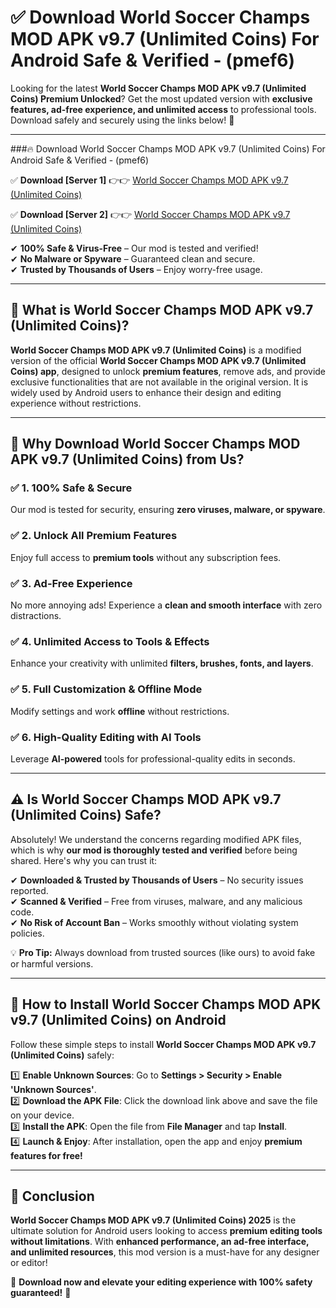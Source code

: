 
# ✅ Download World Soccer Champs MOD APK v9.7 (Unlimited Coins) For Android Safe & Verified -  (pmef6) 

Looking for the latest **World Soccer Champs MOD APK v9.7 (Unlimited Coins) Premium Unlocked**? Get the most updated version with **exclusive features, ad-free experience, and unlimited access** to professional tools. Download safely and securely using the links below! 🚀  

---

###🔥 Download World Soccer Champs MOD APK v9.7 (Unlimited Coins) For Android Safe & Verified -  (pmef6)  

✅ **Download [Server 1]** 👉👉 [World Soccer Champs MOD APK v9.7 (Unlimited Coins) ](https://apkcomod.com?title=World_Soccer_Champs_MOD_APK_v9.7_(Unlimited_Coins))  

✅ **Download [Server 2]** 👉👉 [World Soccer Champs MOD APK v9.7 (Unlimited Coins) ](https://apkcomod.com?title=World_Soccer_Champs_MOD_APK_v9.7_(Unlimited_Coins))  

✔ **100% Safe & Virus-Free** – Our mod is tested and verified!  
✔ **No Malware or Spyware** – Guaranteed clean and secure.  
✔ **Trusted by Thousands of Users** – Enjoy worry-free usage.  

---

## 📌 What is World Soccer Champs MOD APK v9.7 (Unlimited Coins)?  

**World Soccer Champs MOD APK v9.7 (Unlimited Coins)** is a modified version of the official **World Soccer Champs MOD APK v9.7 (Unlimited Coins) app**, designed to unlock **premium features**, remove ads, and provide exclusive functionalities that are not available in the original version. It is widely used by Android users to enhance their design and editing experience without restrictions.  

---

## 🌟 Why Download World Soccer Champs MOD APK v9.7 (Unlimited Coins) from Us?  

### ✅ 1. 100% Safe & Secure  
Our mod is tested for security, ensuring **zero viruses, malware, or spyware**.  

### ✅ 2. Unlock All Premium Features  
Enjoy full access to **premium tools** without any subscription fees.  

### ✅ 3. Ad-Free Experience  
No more annoying ads! Experience a **clean and smooth interface** with zero distractions.  

### ✅ 4. Unlimited Access to Tools & Effects  
Enhance your creativity with unlimited **filters, brushes, fonts, and layers**.  

### ✅ 5. Full Customization & Offline Mode  
Modify settings and work **offline** without restrictions.  

### ✅ 6. High-Quality Editing with AI Tools  
Leverage **AI-powered** tools for professional-quality edits in seconds.  

---

## ⚠️ Is World Soccer Champs MOD APK v9.7 (Unlimited Coins) Safe?  

Absolutely! We understand the concerns regarding modified APK files, which is why **our mod is thoroughly tested and verified** before being shared. Here's why you can trust it:  

✔ **Downloaded & Trusted by Thousands of Users** – No security issues reported.  
✔ **Scanned & Verified** – Free from viruses, malware, and any malicious code.  
✔ **No Risk of Account Ban** – Works smoothly without violating system policies.  

💡 **Pro Tip:** Always download from trusted sources (like ours) to avoid fake or harmful versions.  

---

## 📲 How to Install World Soccer Champs MOD APK v9.7 (Unlimited Coins) on Android  

Follow these simple steps to install **World Soccer Champs MOD APK v9.7 (Unlimited Coins)** safely:  

1️⃣ **Enable Unknown Sources**: Go to **Settings > Security > Enable 'Unknown Sources'**.  
2️⃣ **Download the APK File**: Click the download link above and save the file on your device.  
3️⃣ **Install the APK**: Open the file from **File Manager** and tap **Install**.  
4️⃣ **Launch & Enjoy**: After installation, open the app and enjoy **premium features for free!**  

---

## 🚀 Conclusion  

**World Soccer Champs MOD APK v9.7 (Unlimited Coins) 2025** is the ultimate solution for Android users looking to access **premium editing tools without limitations**. With **enhanced performance, an ad-free interface, and unlimited resources**, this mod version is a must-have for any designer or editor!  

🔻 **Download now and elevate your editing experience with 100% safety guaranteed!** 🔻  

